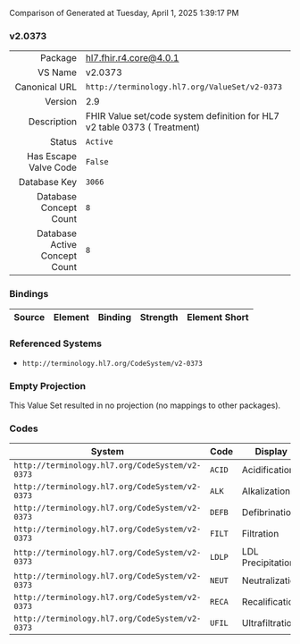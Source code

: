 Comparison of 
Generated at Tuesday, April 1, 2025 1:39:17 PM

### v2.0373

|      |     |
| ---: | --- |
| Package | hl7.fhir.r4.core@4.0.1 |
| VS Name | v2.0373 |
| Canonical URL | `http://terminology.hl7.org/ValueSet/v2-0373` |
| Version | 2.9 |
| Description | FHIR Value set/code system definition for HL7 v2 table 0373 ( Treatment) |
| Status | `Active` |
| Has Escape Valve Code | `False` |
| Database Key | `3066` |
| Database Concept Count | `8` |
| Database Active Concept Count | `8` |
### Bindings

| Source | Element | Binding | Strength | Element Short |
| ------ | ------- | ------- | -------- | ------------- |

### Referenced Systems

* `http://terminology.hl7.org/CodeSystem/v2-0373`
### Empty Projection

This Value Set resulted in no projection (no mappings to other packages).

### Codes

| System | Code | Display |
| ------ | ---- | ------- |
| `http://terminology.hl7.org/CodeSystem/v2-0373` | `ACID` | Acidification |
| `http://terminology.hl7.org/CodeSystem/v2-0373` | `ALK` | Alkalization |
| `http://terminology.hl7.org/CodeSystem/v2-0373` | `DEFB` | Defibrination |
| `http://terminology.hl7.org/CodeSystem/v2-0373` | `FILT` | Filtration |
| `http://terminology.hl7.org/CodeSystem/v2-0373` | `LDLP` | LDL Precipitation |
| `http://terminology.hl7.org/CodeSystem/v2-0373` | `NEUT` | Neutralization |
| `http://terminology.hl7.org/CodeSystem/v2-0373` | `RECA` | Recalification |
| `http://terminology.hl7.org/CodeSystem/v2-0373` | `UFIL` | Ultrafiltration |

